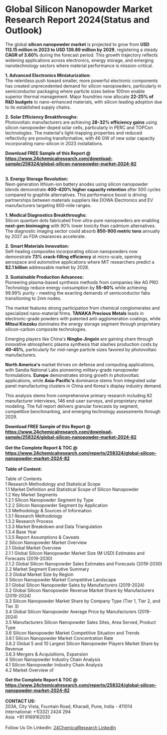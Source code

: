 <h1>Global Silicon Nanopowder Market Research Report 2024(Status and Outlook)</h1><p>The global <strong>silicon nanopowder market</strong> is projected to grow from <strong>USD 113.15 million in 2023 to USD 139.89 million by 2029</strong>, registering a steady <strong>CAGR of 3.60%</strong> during the forecast period. This growth trajectory reflects widening applications across electronics, energy storage, and emerging nanotechnology sectors where material performance is mission-critical.</p><p><strong>1. Advanced Electronics Miniaturization:</strong><br>
The relentless push toward smaller, more powerful electronic components has created unprecedented demand for silicon nanopowders, particularly in semiconductor packaging where particle sizes below 100nm enable superior thermal management. Major foundries now allocate <strong>22-25% of R&amp;D budgets</strong> to nano-enhanced materials, with silicon leading adoption due to its established supply chains.</p><p><strong>2. Solar Efficiency Breakthroughs:</strong><br>
Photovoltaic manufacturers are achieving <strong>28-32% efficiency gains</strong> using silicon nanopowder-doped solar cells, particularly in PERC and TOPCon technologies. The material's light-trapping properties and reduced reflectivity are proving transformative, with 46 GW of new solar capacity incorporating nano-silicon in 2023 installations.</p><div><b>Download FREE Sample of this Report @ 
            <a href="https://www.24chemicalresearch.com/download-sample/258324/global-silicon-nanopowder-market-2024-82">
            https://www.24chemicalresearch.com/download-sample/258324/global-silicon-nanopowder-market-2024-82</a></b></div><br><p><strong>3. Energy Storage Revolution:</strong><br>
Next-generation lithium-ion battery anodes using silicon nanopowder blends demonstrate <strong>400-420% higher capacity retention</strong> after 500 cycles compared to graphite alternatives. This performance boost is driving partnerships between materials suppliers like DOWA Electronics and EV manufacturers targeting 800-mile ranges.</p><p><strong>1. Medical Diagnostics Breakthroughs:</strong><br>
Silicon quantum dots fabricated from ultra-pure nanopowders are enabling <strong>next-gen bioimaging</strong> with 90% lower toxicity than cadmium alternatives. The diagnostic imaging sector could absorb <strong>850-900 metric tons</strong> annually by 2027 as FDA clearances accelerate.</p><p><strong>2. Smart Materials Innovation:</strong><br>
Self-healing composites incorporating silicon nanopowders now demonstrate <strong>73% crack-filling efficiency</strong> at micro-scale, opening aerospace and automotive applications where MIT researchers predict a <strong>$2.1 billion</strong> addressable market by 2028.</p><p><strong>3. Sustainable Production Advances:</strong><br>
Pioneering plasma-based synthesis methods from companies like AG PRO Technology reduce energy consumption by <strong>55-60%</strong> while achieving 99.99% purity - meeting the exacting demands of semiconductor fabs transitioning to 2nm nodes.</p><p>The market features strong participation from chemical conglomerates and specialized nano-material firms. <strong>TANAKA Precious Metals</strong> leads in electronic-grade powders with patented anti-agglomeration coatings, while <strong>Mitsui Kinzoku</strong> dominates the energy storage segment through proprietary silicon-carbon composite technologies.</p><p>Emerging players like China's <strong>Ningbo Jingxin</strong> are gaining share through innovative atmospheric plasma synthesis that slashes production costs by <strong>40-45%</strong>, particularly for mid-range particle sizes favored by photovoltaic manufacturers.</p><p><strong>North America's</strong> market thrives on defense and computing applications, with Sandia National Labs pioneering military-grade nanopowder formulations. <strong>Europe</strong> demonstrates strong growth in photovoltaic applications, while <strong>Asia-Pacific's</strong> dominance stems from integrated solar panel manufacturing clusters in China and Korea's display industry demand.</p><p>This analysis stems from comprehensive primary research including 82 manufacturer interviews, 146 end-user surveys, and proprietary market modeling. The full report delivers granular forecasts by segment, competitive benchmarking, and emerging technology assessments through 2029.</p><div><b>Download FREE Sample of this Report @ 
            <a href="https://www.24chemicalresearch.com/download-sample/258324/global-silicon-nanopowder-market-2024-82">
            https://www.24chemicalresearch.com/download-sample/258324/global-silicon-nanopowder-market-2024-82</a></b></div><br><div><b>Get the Complete Report & TOC @ 
            <a href="https://www.24chemicalresearch.com/reports/258324/global-silicon-nanopowder-market-2024-82">
            https://www.24chemicalresearch.com/reports/258324/global-silicon-nanopowder-market-2024-82</a></b></div><br>
            <b>Table of Content:</b><p>Table of Contents<br />
1 Research Methodology and Statistical Scope<br />
1.1 Market Definition and Statistical Scope of Silicon Nanopowder<br />
1.2 Key Market Segments<br />
1.2.1 Silicon Nanopowder Segment by Type<br />
1.2.2 Silicon Nanopowder Segment by Application<br />
1.3 Methodology & Sources of Information<br />
1.3.1 Research Methodology<br />
1.3.2 Research Process<br />
1.3.3 Market Breakdown and Data Triangulation<br />
1.3.4 Base Year<br />
1.3.5 Report Assumptions & Caveats<br />
2 Silicon Nanopowder Market Overview<br />
2.1 Global Market Overview<br />
2.1.1 Global Silicon Nanopowder Market Size (M USD) Estimates and Forecasts (2019-2030)<br />
2.1.2 Global Silicon Nanopowder Sales Estimates and Forecasts (2019-2030)<br />
2.2 Market Segment Executive Summary<br />
2.3 Global Market Size by Region<br />
3 Silicon Nanopowder Market Competitive Landscape<br />
3.1 Global Silicon Nanopowder Sales by Manufacturers (2019-2024)<br />
3.2 Global Silicon Nanopowder Revenue Market Share by Manufacturers (2019-2024)<br />
3.3 Silicon Nanopowder Market Share by Company Type (Tier 1, Tier 2, and Tier 3)<br />
3.4 Global Silicon Nanopowder Average Price by Manufacturers (2019-2024)<br />
3.5 Manufacturers Silicon Nanopowder Sales Sites, Area Served, Product Type<br />
3.6 Silicon Nanopowder Market Competitive Situation and Trends<br />
3.6.1 Silicon Nanopowder Market Concentration Rate<br />
3.6.2 Global 5 and 10 Largest Silicon Nanopowder Players Market Share by Revenue<br />
3.6.3 Mergers & Acquisitions, Expansion<br />
4 Silicon Nanopowder Industry Chain Analysis<br />
4.1 Silicon Nanopowder Industry Chain Analysis<br />
4.2 Market Overview of</p><div><b>Get the Complete Report & TOC @ 
            <a href="https://www.24chemicalresearch.com/reports/258324/global-silicon-nanopowder-market-2024-82">
            https://www.24chemicalresearch.com/reports/258324/global-silicon-nanopowder-market-2024-82</a></b></div><br><b>CONTACT US:</b><br>
            203A, City Vista, Fountain Road, Kharadi, Pune, India - 411014<br>
            International: +1(332) 2424 294<br>
            Asia: +91 9169162030 <br><br>
            Follow Us On LinkedIn: <a href="https://www.linkedin.com/company/24chemicalresearch/">24ChemicalResearch LinkedIn</a>